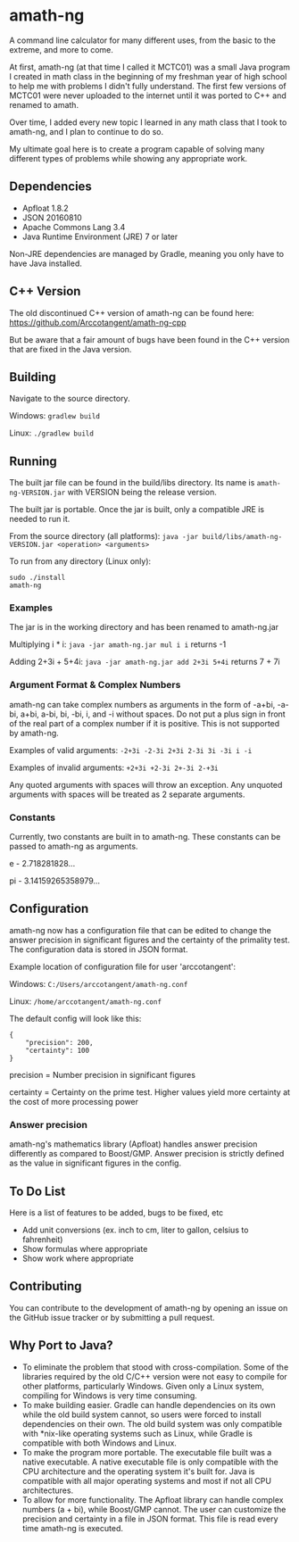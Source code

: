 # amath-ng
A command line calculator for many different uses, from the basic to the extreme, and more to come.

At first, amath-ng (at that time I called it MCTC01) was a small Java program I created in math class in the beginning of my freshman year of high school to help me with problems I didn't fully understand. The first few versions of MCTC01 were never uploaded to the internet until it was ported to C++ and renamed to amath.

Over time, I added every new topic I learned in any math class that I took to amath-ng, and I plan to continue to do so.

My ultimate goal here is to create a program capable of solving many different types of problems while showing any appropriate work.

## Dependencies

+ Apfloat 1.8.2
+ JSON 20160810
+ Apache Commons Lang 3.4
+ Java Runtime Environment (JRE) 7 or later

Non-JRE dependencies are managed by Gradle, meaning you only have to have Java installed.

## C++ Version

The old discontinued C++ version of amath-ng can be found here: https://github.com/Arccotangent/amath-ng-cpp

But be aware that a fair amount of bugs have been found in the C++ version that are fixed in the Java version.

## Building

Navigate to the source directory.

Windows: `gradlew build`

Linux: `./gradlew build`

## Running

The built jar file can be found in the build/libs directory. Its name is `amath-ng-VERSION.jar` with VERSION being the release version.

The built jar is portable. Once the jar is built, only a compatible JRE is needed to run it.

From the source directory (all platforms): `java -jar build/libs/amath-ng-VERSION.jar <operation> <arguments>`

To run from any directory (Linux only):

```
sudo ./install
amath-ng
```

### Examples

The jar is in the working directory and has been renamed to amath-ng.jar

Multiplying i * i: `java -jar amath-ng.jar mul i i` returns -1

Adding 2+3i + 5+4i: `java -jar amath-ng.jar add 2+3i 5+4i` returns 7 + 7i

### Argument Format & Complex Numbers

amath-ng can take complex numbers as arguments in the form of -a+bi, -a-bi, a+bi, a-bi, bi, -bi, i, and -i without spaces. Do not put a plus sign in front of the real part of a complex number if it is positive. This is not supported by amath-ng.

Examples of valid arguments: `-2+3i -2-3i 2+3i 2-3i 3i -3i i -i`

Examples of invalid arguments: `+2+3i +2-3i 2+-3i 2-+3i`

Any quoted arguments with spaces will throw an exception. Any unquoted arguments with spaces will be treated as 2 separate arguments.

### Constants

Currently, two constants are built in to amath-ng. These constants can be passed to amath-ng as arguments.

e - 2.718281828...

pi - 3.14159265358979...

## Configuration

amath-ng now has a configuration file that can be edited to change the answer precision in significant figures and the certainty of the primality test. The configuration data is stored in JSON format.

Example location of configuration file for user 'arccotangent':

Windows: `C:/Users/arccotangent/amath-ng.conf`

Linux: `/home/arccotangent/amath-ng.conf`

The default config will look like this:

```
{
    "precision": 200,
    "certainty": 100
}
```

precision = Number precision in significant figures

certainty = Certainty on the prime test. Higher values yield more certainty at the cost of more processing power

### Answer precision

amath-ng's mathematics library (Apfloat) handles answer precision differently as compared to Boost/GMP. Answer precision is strictly defined as the value in significant figures in the config.

## To Do List

Here is a list of features to be added, bugs to be fixed, etc

+ Add unit conversions (ex. inch to cm, liter to gallon, celsius to fahrenheit)
+ Show formulas where appropriate
+ Show work where appropriate

## Contributing

You can contribute to the development of amath-ng by opening an issue on the GitHub issue tracker or by submitting a pull request.

## Why Port to Java?

+ To eliminate the problem that stood with cross-compilation. Some of the libraries required by the old C/C++ version were not easy to compile for other platforms, particularly Windows. Given only a Linux system, compiling for Windows is very time consuming.
+ To make building easier. Gradle can handle dependencies on its own while the old build system cannot, so users were forced to install dependencies on their own. The old build system was only compatible with \*nix-like operating systems such as Linux, while Gradle is compatible with both Windows and Linux.
+ To make the program more portable. The executable file built was a native executable. A native executable file is only compatible with the CPU architecture and the operating system it's built for. Java is compatible with all major operating systems and most if not all CPU architectures.
+ To allow for more functionality. The Apfloat library can handle complex numbers (a + bi), while Boost/GMP cannot. The user can customize the precision and certainty in a file in JSON format. This file is read every time amath-ng is executed.
